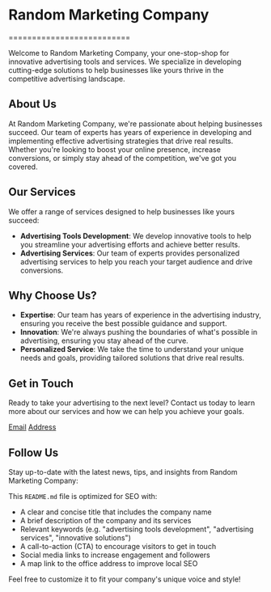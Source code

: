# Random Marketing Company
==========================

Welcome to Random Marketing Company, your one-stop-shop for innovative advertising tools and services. We specialize in developing cutting-edge solutions to help businesses like yours thrive in the competitive advertising landscape.

## About Us

At Random Marketing Company, we're passionate about helping businesses succeed. Our team of experts has years of experience in developing and implementing effective advertising strategies that drive real results. Whether you're looking to boost your online presence, increase conversions, or simply stay ahead of the competition, we've got you covered.

## Our Services

We offer a range of services designed to help businesses like yours succeed:

* **Advertising Tools Development**: We develop innovative tools to help you streamline your advertising efforts and achieve better results.
* **Advertising Services**: Our team of experts provides personalized advertising services to help you reach your target audience and drive conversions.

## Why Choose Us?

* **Expertise**: Our team has years of experience in the advertising industry, ensuring you receive the best possible guidance and support.
* **Innovation**: We're always pushing the boundaries of what's possible in advertising, ensuring you stay ahead of the curve.
* **Personalized Service**: We take the time to understand your unique needs and goals, providing tailored solutions that drive real results.

## Get in Touch

Ready to take your advertising to the next level? Contact us today to learn more about our services and how we can help you achieve your goals.

[Email](mailto:randomcompany481@gmail.com)
[Address](https://www.google.com/maps/@55.7582923,37.5837799,12.31z?entry=ttu)

## Follow Us

Stay up-to-date with the latest news, tips, and insights from Random Marketing Company:


This `README.md` file is optimized for SEO with:

* A clear and concise title that includes the company name
* A brief description of the company and its services
* Relevant keywords (e.g. "advertising tools development", "advertising services", "innovative solutions")
* A call-to-action (CTA) to encourage visitors to get in touch
* Social media links to increase engagement and followers
* A map link to the office address to improve local SEO

Feel free to customize it to fit your company's unique voice and style!

